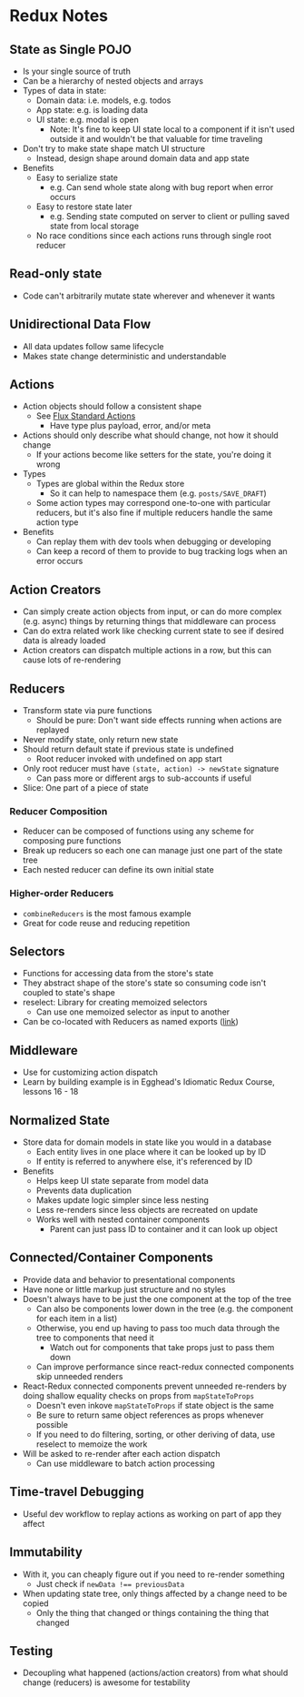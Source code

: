 # Redux Notes

## State as Single POJO

* Is your single source of truth
* Can be a hierarchy of nested objects and arrays
* Types of data in state:
  * Domain data: i.e. models, e.g. todos
  * App state: e.g. is loading data
  * UI state: e.g. modal is open
    * Note: It's fine to keep UI state local to a component if it isn't used outside it and wouldn't be that valuable for time traveling
* Don't try to make state shape match UI structure
  * Instead, design shape around domain data and app state
* Benefits
  * Easy to serialize state
    * e.g. Can send whole state along with bug report when error occurs
  * Easy to restore state later
    * e.g. Sending state computed on server to client or pulling saved state from local storage
  * No race conditions since each actions runs through single root reducer

## Read-only state

* Code can't arbitrarily mutate state wherever and whenever it wants

## Unidirectional Data Flow

* All data updates follow same lifecycle
* Makes state change deterministic and understandable

##  Actions

* Action objects should follow a consistent shape
  * See [Flux Standard Actions][flux-standard-actions]
    * Have type plus payload, error, and/or meta
* Actions should only describe what should change, not how it should change
  * If your actions become like setters for the state, you're doing it wrong
* Types
  * Types are global within the Redux store
    * So it can help to namespace them (e.g. `posts/SAVE_DRAFT`)
  * Some action types may correspond one-to-one with particular reducers, but it's also fine if
    multiple reducers handle the same action type
* Benefits
  * Can replay them with dev tools when debugging or developing
  * Can keep a record of them to provide to bug tracking logs when an error occurs

## Action Creators

* Can simply create action objects from input, or can do more complex (e.g. async) things by
  returning things that middleware can process
* Can do extra related work like checking current state to see if desired data is already loaded
* Action creators can dispatch multiple actions in a row, but this can cause lots of re-rendering

## Reducers

* Transform state via pure functions
  * Should be pure: Don't want side effects running when actions are replayed
* Never modify state, only return new state
* Should return default state if previous state is undefined
  * Root reducer invoked with undefined on app start
* Only root reducer must have `(state, action) -> newState` signature
  * Can pass more or different args to sub-accounts if useful
* Slice: One part of a piece of state

### Reducer Composition

* Reducer can be composed of functions using any scheme for composing pure functions
* Break up reducers so each one can manage just one part of the state tree
* Each nested reducer can define its own initial state

### Higher-order Reducers

* `combineReducers` is the most famous example
* Great for code reuse and reducing repetition

## Selectors

* Functions for accessing data from the store's state
* They abstract shape of the store's state so consuming code isn't coupled to state's shape
* reselect: Library for creating memoized selectors
  * Can use one memoized selector as input to another
* Can be co-located with Reducers as named exports ([link][colocate-selectors])

## Middleware

* Use for customizing action dispatch
* Learn by building example is in Egghead's Idiomatic Redux Course, lessons 16 - 18

## Normalized State

* Store data for domain models in state like you would in a database
  * Each entity lives in one place where it can be looked up by ID
  * If entity is referred to anywhere else, it's referenced by ID
* Benefits
  * Helps keep UI state separate from model data
  * Prevents data duplication
  * Makes update logic simpler since less nesting
  * Less re-renders since less objects are recreated on update
  * Works well with nested container components
    * Parent can just pass ID to container and it can look up object

##  Connected/Container Components

* Provide data and behavior to presentational components
* Have none or little markup just structure and no styles
* Doesn't always have to be just the one component at the top of the tree
  * Can also be components lower down in the tree (e.g. the component for each item in a list)
  * Otherwise, you end up having to pass too much data through the tree to components that need it
    * Watch out for components that take props just to pass them down
  * Can improve performance since react-redux connected components skip unneeded renders
* React-Redux connected components prevent unneeded re-renders by doing shallow equality checks on props from `mapStateToProps`
  * Doesn't even inkove `mapStateToProps` if state object is the same
  * Be sure to return same object references as props whenever possible
  * If you need to do filtering, sorting, or other deriving of data, use reselect to memoize the work
* Will be asked to re-render after each action dispatch
  * Can use middleware to batch action processing

## Time-travel Debugging

* Useful dev workflow to replay actions as working on part of app they affect

## Immutability

* With it, you can cheaply figure out if you need to re-render something
  * Just check if `newData !== previousData`
* When updating state tree, only things affected by a change need to be copied
  * Only the thing that changed or things containing the thing that changed

## Testing

* Decoupling what happened (actions/action creators) from what should change (reducers) is awesome
  for testability

[colocate-selectors]: https://github.com/tayiorbeii/egghead.io_idiomatic_redux_course_notes/blob/master/10-Colocating_Selectors_with_Reducers.md
[flux-standard-actions]: https://github.com/acdlite/flux-standard-action
